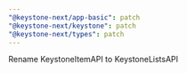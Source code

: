 ```yaml
---
"@keystone-next/app-basic": patch
"@keystone-next/keystone": patch
"@keystone-next/types": patch
---
```


Rename KeystoneItemAPI to KeystoneListsAPI
